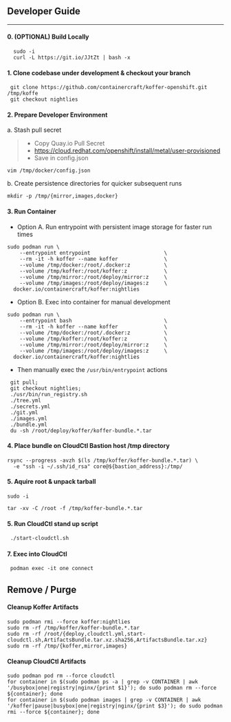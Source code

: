 ## Developer Guide
------------
#### 0. (OPTIONAL) Build Locally
```
  sudo -i
  curl -L https://git.io/JJtZt | bash -x
```
#### 1. Clone codebase under development & checkout your branch
```
 git clone https://github.com/containercraft/koffer-openshift.git /tmp/koffe
 git checkout nightlies
```
#### 2. Prepare Developer Environment
  a. Stash pull secret
>  - Copy Quay.io Pull Secret
>  - https://cloud.redhat.com/openshift/install/metal/user-provisioned
>  - Save in config.json
>

```
vim /tmp/docker/config.json
```
  b. Create persistence directories for quicker subsequent runs
```
mkdir -p /tmp/{mirror,images,docker}
```
#### 3. Run Container
  - Option A. Run entrypoint with persistent image storage for faster run times
```
sudo podman run \
    --entrypoint entrypoint                        \
    --rm -it -h koffer --name koffer               \
    --volume /tmp/docker:/root/.docker:z           \
    --volume /tmp/koffer:/root/koffer:z            \
    --volume /tmp/mirror:/root/deploy/mirror:z     \
    --volume /tmp/images:/root/deploy/images:z     \
  docker.io/containercraft/koffer:nightlies
```

  - Option B. Exec into container for manual development
```
sudo podman run \
    --entrypoint bash                              \
    --rm -it -h koffer --name koffer               \
    --volume /tmp/docker:/root/.docker:z           \
    --volume /tmp/koffer:/root/koffer:z            \
    --volume /tmp/mirror:/root/deploy/mirror:z     \
    --volume /tmp/images:/root/deploy/images:z     \
  docker.io/containercraft/koffer:nightlies
```
  - Then manually exec the `/usr/bin/entrypoint` actions
```
 git pull;
 git checkout nightlies;
 ./usr/bin/run_registry.sh
 ./tree.yml
 ./secrets.yml
 ./git.yml
 ./images.yml
 ./bundle.yml
 du -sh /root/deploy/koffer/koffer-bundle.*.tar
```
#### 4. Place bundle on CloudCtl Bastion host /tmp directory
```
rsync --progress -avzh $(ls /tmp/koffer/koffer-bundle.*.tar) \
  -e "ssh -i ~/.ssh/id_rsa" core@${bastion_address}:/tmp/
```
#### 5. Aquire root & unpack tarball
```
sudo -i
```
```
tar -xv -C /root -f /tmp/koffer-bundle.*.tar
```
#### 5. Run CloudCtl stand up script
```  6
 ./start-cloudctl.sh
```
#### 7. Exec into CloudCtl
```
 podman exec -it one connect
```
## Remove / Purge
#### Cleanup Koffer Artifacts
```
sudo podman rmi --force koffer:nightlies
sudo rm -rf /tmp/koffer/koffer-bundle.*.tar
sudo rm -rf /root/{deploy,cloudctl.yml,start-cloudctl.sh,ArtifactsBundle.tar.xz.sha256,ArtifactsBundle.tar.xz}
sudo rm -rf /tmp/{koffer,mirror,images}
```
#### Cleanup CloudCtl Artifacts
```
sudo podman pod rm --force cloudctl
for container in $(sudo podman ps -a | grep -v CONTAINER | awk '/busybox|one|registry|nginx/{print $1}'); do sudo podman rm --force ${container}; done
for container in $(sudo podman images | grep -v CONTAINER | awk '/koffer|pause|busybox|one|registry|nginx/{print $3}'); do sudo podman rmi --force ${container}; done
```
[this script]:https://github.com/containercraft/Koffer/blob/nightlies/dev/bin/build-local.sh
